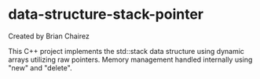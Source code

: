 # data-structure-stack-pointer

Created by Brian Chairez

This C++ project implements the std::stack data structure using dynamic arrays utilizing raw pointers.
Memory management handled internally using "new" and "delete".
